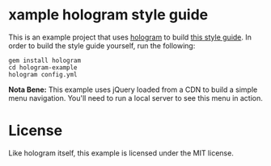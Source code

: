 # xample hologram style guide

This is an example project that uses
[hologram](http://trulia.github.io/hologram) to build [this style
guide](http://trulia.github.io/hologram-example). In order to build the
style guide yourself, run the following:

    gem install hologram
    cd hologram-example
    hologram config.yml

**Nota Bene:** This example uses jQuery loaded from a CDN to build a simple menu navigation. You'll need to run a local server to see this menu in action.

# License

Like hologram itself, this example is licensed under the MIT license.

